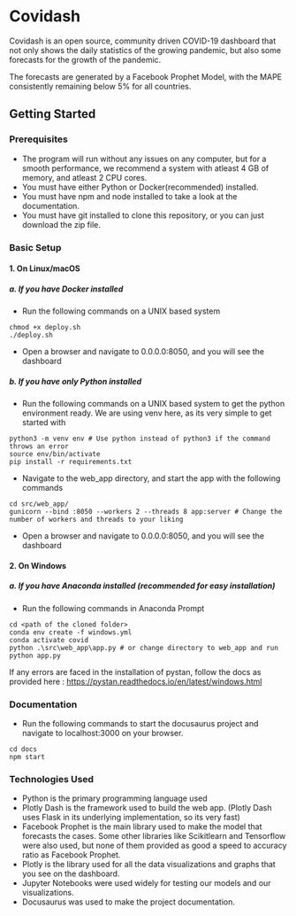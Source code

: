 # Covidash

Covidash is an open source, community driven COVID-19 dashboard that not only shows the daily statistics of the growing pandemic, but also some forecasts for the growth of the pandemic. 

The forecasts are generated by a Facebook Prophet Model, with the MAPE consistently remaining below 5% for all countries.

## Getting Started

### Prerequisites
- The program will run without any issues on any computer, but for a smooth performance, we recommend a system with atleast 4 GB of memory, and atleast 2 CPU cores.
- You must have either Python or Docker(recommended) installed. 
- You must have npm and node installed to take a look at the documentation.
- You must have git installed to clone this repository, or you can just download the zip file.

### Basic Setup
#### 1. On Linux/macOS
##### a. If you have Docker installed
- Run the following commands on a UNIX based system
```
chmod +x deploy.sh
./deploy.sh
```
- Open a browser and navigate to 0.0.0.0:8050, and you will see the dashboard

##### b. If you have only Python installed
- Run the following commands on a UNIX based system to get the python environment ready. We are using venv here, as its very simple to get started with
```
python3 -m venv env # Use python instead of python3 if the command throws an error
source env/bin/activate
pip install -r requirements.txt
```
- Navigate to the web_app directory, and start the app with the following commands
```
cd src/web_app/
gunicorn --bind :8050 --workers 2 --threads 8 app:server # Change the number of workers and threads to your liking
```
- Open a browser and navigate to 0.0.0.0:8050, and you will see the dashboard

#### 2. On Windows
##### a. If you have Anaconda installed (recommended for easy installation)
- Run the following commands in Anaconda Prompt
```
cd <path of the cloned folder>
conda env create -f windows.yml
conda activate covid
python .\src\web_app\app.py # or change directory to web_app and run python app.py
```
If any errors are faced in the installation of pystan, follow the docs as provided here : https://pystan.readthedocs.io/en/latest/windows.html

### Documentation
- Run the following commands to start the docusaurus project and navigate to localhost:3000 on your browser.
```
cd docs
npm start
```
### Technologies Used
- Python is the primary programming language used
- Plotly Dash is the framework used to build the web app. (Plotly Dash uses Flask in its underlying implementation, so its very fast)
- Facebook Prophet is the main library used to make the model that forecasts the cases. Some other libraries like Scikitlearn and Tensorflow were also used, but none of them provided as good a speed to accuracy ratio as Facebook Prophet. 
- Plotly is the library used for all the data visualizations and graphs that you see on the dashboard.
- Jupyter Notebooks were used widely for testing our models and our visualizations.
- Docusaurus was used to make the project documentation.










